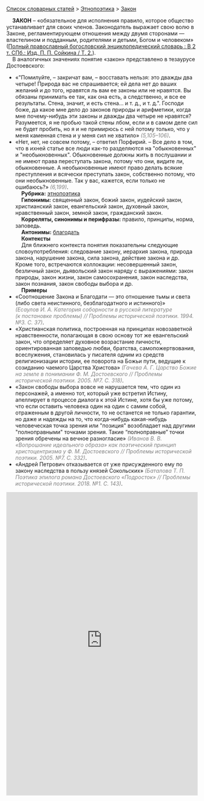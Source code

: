 <style>
st { color: Gray;
  font-style: italic;}
</style>

[Список словарных статей](https://thesaurus-dostoevsky.github.io/Thesaurus/) > [Этнопоэтика](ethnopoe.md) > [Закон](закон.md) 

&nbsp;&nbsp;&nbsp;&nbsp;**ЗАКОН** – «обязательное для исполнения правило, которое общество устанавливает для своих членов. Законодатель выражает свою волю в Законе, регламентирующем отношения между двумя сторонами — властелином и подданным, родителями и детьми, Богом и человеком» ([Полный православный богословский энциклопедический словарь : В 2 т. СПб.: Изд. П. П. Сойкина / Т. 2.](https://azbyka.ru/)).  
&nbsp;&nbsp;&nbsp;&nbsp;В аналогичных значениях понятие «закон» представлено в тезаурусе Достоевского:
* «"Помилуйте, – закричат вам, – восставать нельзя: это дважды два четыре! Природа вас не спрашивается; ей дела нет до ваших желаний и до того, нравятся ль вам ее законы или не нравятся. Вы обязаны принимать ее так, как она есть, а следственно, и все ее результаты. Стена, значит, и есть стена... и т. д., и т. д.". Господи боже, да какое мне дело до законов природы и арифметики, когда мне почему-нибудь эти законы и дважды два четыре не нравятся? Разумеется, я не пробью такой стены лбом, если и в самом деле сил не будет пробить, но я и не примирюсь с ней потому только, что у меня каменная стена и у меня сил не хватило» <st>(5,105–106)</st>.
* «Нет, нет, не совсем потому, – ответил Порфирий. – Все дело в том, что в ихней статье все люди как-то разделяются на "обыкновенных" и "необыкновенных". Обыкновенные должны жить в послушании и не имеют права переступать закона, потому что они, видите ли, обыкновенные. А необыкновенные имеют право делать всякие преступления и всячески преступать закон, собственно потому, что они необыкновенные. Так у вас, кажется, если только не ошибаюсь?» <st>(6,199)</st>.  
&nbsp;&nbsp;&nbsp;&nbsp;**Рубрика:** [этнопоэтика](ethnopoe.md)  
&nbsp;&nbsp;&nbsp;&nbsp;**Гипонимы:** священный закон, божий закон, иудейский закон, христианский закон, евангельский закон, духовный закон, нравственный закон, земной закон, гражданский закон.  
&nbsp;&nbsp;&nbsp;&nbsp;**Корреляты, синонимы и перифразы:** правило, принципы, норма, заповедь.  
&nbsp;&nbsp;&nbsp;&nbsp;**Антонимы:** [благодать](благодать.md)  
&nbsp;&nbsp;&nbsp;&nbsp;**Контексты**  
&nbsp;&nbsp;&nbsp;&nbsp;Для ближнего контекста понятия показательны следующие словоупотребления: следование закону, иерархия закона, природа закона, нарушение закона, сила закона, действие закона и др. Кроме того, встречаются коллокации: несовершенный закон, безличный закон, дьявольский закон наряду с выражениями: закон природы, закон жизни, закон самосохранения, закон наследства, закон познания, закон свободы выбора и др.  <br>
&nbsp;&nbsp;&nbsp;&nbsp;**Примеры**  
* «Соотношение Закона и Благодати — это отношение тьмы и света (либо света неистинного, безблагодатного и истинного)» <st>(Есаулов И. А. Категория соборности в русской литературе (к постановке проблемы) // Проблемы исторической поэтики. 1994. №3. С. 37)</st>.
* «Христианская политика, построенная на принципах новозаветной нравственности, полагающая в свою основу тот же евангельский закон, что определяет духовное возрастание личности, ориентированная заповедью любви, братства, самопожертвования, всеслужения, становилась у писателя одним из средств религионизации истории, ее поворота на Божьи пути, ведущие к созиданию чаемого Царства Христова» <st>(Гачева А. Г. Царство Божие на земле в понимании Ф. М. Достоевского // Проблемы исторической поэтики. 2005. №7. С. 318)</st>.
* «Закон свободы выбора вовсе не нарушается тем, что один из персонажей, а именно тот, который уже встретил Истину, апеллирует в процессе диалога к этой Истине, хотя бы уже потому, что если оставить человека один на один с самим собой, отраженным в другой личности, то не останется не только гарантии, но даже и надежды на то, что когда-нибудь какая-нибудь человеческая точка зрения или "позиция" возобладает над другими "полноправными" точками зрения. Такие “полноправные” точки зрения обречены на вечное разногласие» <st>(Иванов В. В. «Вопрошание идеального образа» как поэтический принцип христоцентризма у Ф. М. Достоевского // Проблемы исторической поэтики. 2005. №7. С. 332)</st>.
* «Андрей Петрович отказывается от уже присужденного ему по закону наследства в пользу князей Сокольских» <st>(Баталова Т. П. Поэтика эпилога романа Достоевского «Подросток» // Проблемы исторической поэтики. 2018. №1. С. 143)</st>.

<iframe src="https://thesaurus-dostoevsky.github.io/nk/закон.html" style="border:0px;width:100%;height:800px" allowfullscreen="true" webkitallowfullscreen="true" mozallowfullscreen="true">
